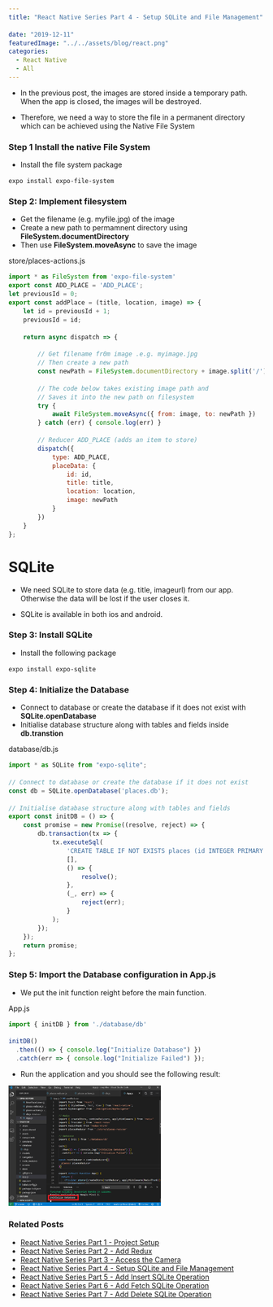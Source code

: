```yaml
---
title: "React Native Series Part 4 - Setup SQLite and File Management"

date: "2019-12-11"
featuredImage: "../../assets/blog/react.png"
categories:
  - React Native
  - All
---
```


- In the previous post, the images are stored inside a temporary path. When the app is closed, the images will be destroyed. 

- Therefore, we need a way to store the file in a permanent directory which can be achieved using the Native File System

### Step 1 Install the native File System

- Install the file system package

```expo install expo-file-system```

### Step 2: Implement filesystem

- Get the filename (e.g. myfile.jpg) of the image
- Create a new path to permamnent directory using **FileSystem.documentDirectory**
- Then use **FileSystem.moveAsync** to save the image

<div class="filename">store/places-actions.js</div>

```jsx
import * as FileSystem from 'expo-file-system'
export const ADD_PLACE = 'ADD_PLACE';
let previousId = 0;
export const addPlace = (title, location, image) => {
    let id = previousId + 1;
    previousId = id;

    return async dispatch => {

        // Get filename fr0m image .e.g. myimage.jpg
        // Then create a new path
        const newPath = FileSystem.documentDirectory + image.split('/').pop();;

        // The code below takes existing image path and
        // Saves it into the new path on filesystem
        try {
            await FileSystem.moveAsync({ from: image, to: newPath })
        } catch (err) { console.log(err) }

        // Reducer ADD_PLACE (adds an item to store)
        dispatch({
            type: ADD_PLACE,
            placeData: {
                id: id,
                title: title,
                location: location,
                image: newPath
            }
        })
    }
};
```

SQLite
======

- We need SQLite to store data (e.g. title, imageurl) from our app. Otherwise the data will be lost if the user closes it.

- SQLite is available in both ios and android.

### Step 3: Install SQLite

- Install the following package

```expo install expo-sqlite```

### Step 4: Initialize the Database

- Connect to database or create the database if it does not exist with **SQLite.openDatabase**
- Initialise database structure along with tables and fields inside **db.transtion**

<div class="filename">database/db.js</div>

```jsx
import * as SQLite from "expo-sqlite";

// Connect to database or create the database if it does not exist
const db = SQLite.openDatabase('places.db');

// Initialise database structure along with tables and fields
export const initDB = () => {
    const promise = new Promise((resolve, reject) => {
        db.transaction(tx => {
            tx.executeSql(
                'CREATE TABLE IF NOT EXISTS places (id INTEGER PRIMARY KEY NOT NULL, title TEXT NOT NULL, imageUri TEXT NOT NULL, address TEXT NOT NULL, lat REAL NOT NULL, lng REAL NOT NULL);',
                [],
                () => {
                    resolve();
                },
                (_, err) => {
                    reject(err);
                }
            );
        });
    });
    return promise;
};
```

### Step 5: Import the Database configuration in App.js

- We put the init function reight before the main function.


<div class="filename">App.js</div>

```jsx
import { initDB } from './database/db'

initDB()
  .then(() => { console.log("Initialize Database") })
  .catch(err => { console.log("Initialize Failed") });
```

- Run the application and you should see the following result:

<img src="./result.png" alt="react-native-series-4" width="300"  /><br/>


### Related Posts

- [React Native Series Part 1 - Project Setup](/blog/react-native-series-1)
- [React Native Series Part 2 - Add Redux](/blog/react-native-series-2)
- [React Native Series Part 3 - Access the Camera](/blog/react-native-series-3)
- [React Native Series Part 4 - Setup SQLite and File Management](/blog/react-native-series-4)
- [React Native Series Part 5 - Add Insert SQLite Operation](/blog/react-native-series-5)
- [React Native Series Part 6 - Add Fetch SQLite Operation](/blog/react-native-series-6)
- [React Native Series Part 7 - Add Delete SQLite Operation](/blog/react-native-series-7)